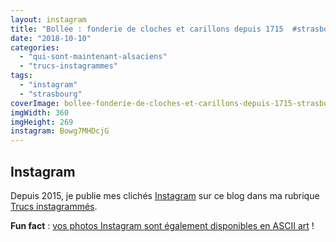 ```yaml
---
layout: instagram
title: "Bollée : fonderie de cloches et carillons depuis 1715  #strasbourg"
date: "2018-10-10"
categories: 
  - "qui-sont-maintenant-alsaciens"
  - "trucs-instagrammes"
tags: 
  - "instagram"
  - "strasbourg"
coverImage: bollee-fonderie-de-cloches-et-carillons-depuis-1715-strasbourg.jpg
imgWidth: 360
imgHeight: 269
instagram: Bowg7MHDcjG
---
```


## Instagram

Depuis 2015, je publie mes clichés [Instagram](https://www.instagram.com/zemoko/) sur ce blog dans ma rubrique [Trucs instagrammés](https://www.6x8.org/category/trucs-pris-en-photos/trucs-instagrammes/).

**Fun fact** : [vos photos Instagram sont également disponibles en ASCII art](https://www.6x8.org/2016/01/le-saviez-tu-instagram-en-ascii-art/) !
